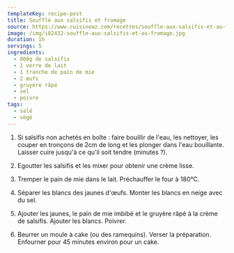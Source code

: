 ```yaml
---
templateKey: recipe-post
title: Soufflé aux salsifis et fromage
source: https://www.cuisineaz.com/recettes/souffle-aux-salsifis-et-au-fromage-89118.aspx
image: /img/i82432-souffle-aux-salsifis-et-au-fromage.jpg
duration: 1h
servings: 5
ingredients:
  - 800g de salsifis
  - 1 verre de lait
  - 1 tranche de pain de mie
  - 2 œufs
  - gruyère râpé
  - sel
  - poivre
tags:
  - salé
  - végé
---
```

1. Si salsifis non achetés en boîte : faire bouillir de l'eau, les nettoyer, les couper en tronçons de 2cm de long et les plonger dans l'eau bouillante. Laisser cuire jusqu'à ce qu'il soit tendre (minutes ?).

2. Egoutter les salsifis et les mixer pour obtenir une crème lisse.

3. Tremper le pain de mie dans le lait. Préchauffer le four à 180°C.

4. Séparer les blancs des jaunes d'œufs. Monter les blancs en neige avec du sel.

5. Ajouter les jaunes, le pain de mie imbibé et le gruyère râpé à la crème de salsifis. Ajouter les blancs. Poivrer.

6. Beurrer un moule à cake (ou des ramequins). Verser la préparation. Enfourner pour 45 minutes environ pour un cake.
